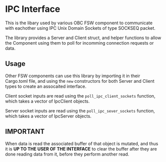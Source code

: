 # IPC Interface

This is the libary used by various OBC FSW component to communicate with eachother using IPC Unix Domain Sockets of type SOCKSEQ packet.

The library provides a Server and Client struct, and helper functions to allow the Component using them to poll for incomming connection requests or data.

## Usage

Other FSW components can use this library by importing it in their Cargo.toml file, and using the ```new``` constructors for both Server and Client types to create an assocaited interface.

Client socket inputs are read using the ```poll_ipc_client_sockets``` function, which takes a vector of IpcClient objects.

Server socket inputs are read using the ```poll_ipc_sever_sockets``` function, which takes a vector of IpcServer objects.

## IMPORTANT

When data is read the associated buffer of that object is mutated, and thus it is **UP TO THE USER OF THE INTERFACE** to clear the buffer after they are done reading data from it, before they perform another read.
